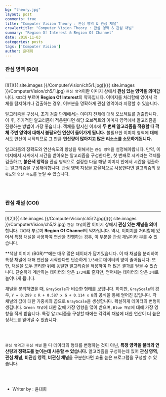 ```yaml
---
bg: "theory.jpg"
layout: post
comments: true
title: "Computer Vision Theory : 관심 영역 & 관심 채널"
crawlertitle: "Computer Vision Theory : 관심 영역 & 관심 채널"
summary: "Region Of Interest & Region Of Channel"
date: 2018-11-03
categories: posts
tags: ['Computer Vision']
author: 윤대희
---
```


### 관심 영역 (ROI) ###
----------
[![1]({{ site.images }}/ComputerVision/ch5/1.jpg)]({{ site.images }}/ComputerVision/ch5/1.jpg)
`관심 영역`이란 이미지 상에서 **관심 있는 영역을 의미**합니다. `ROI`라 부르며 **Region Of Interest**의 약자입니다. 이미지를 처리함에 있어서 객체를 탐지하거나 검출하는 경우, 이부분을 명확하게 관심 영역이라 지정할 수 있습니다.

알고리즘을 구성시, 초기 검출 단계에서는 이미지 전체에 대해 오브젝트를 검출합니다. 이 후, 추가적인 알고리즘이 적용된다면 해당 오브젝트의 이미지 영역에서 알고리즘을 진행하는 방법이 가장 좋습니다. 객체를 탐지한 이후에 **두 번째 알고리즘을 적용할 때 객체 주변 영역에 대해서 불필요한 연산이 들어가게 됩니다.** 불필요한 이미지 영역에 대해서도 연산이 시작되므로 그 만큼 **연산량이 많아지고 많은 리소스를 소모하게됩니다.**

알고리즘의 정확도와 연산속도의 향상을 위해서는 `관심 영역`을 설정해야합니다. 만약, 이미지에서 시계에서 시간을 받아오는 알고리즘을 구성한다면, 첫 번째로 시계라는 객체를 검출하고, **붉은색 영역**을 관심 영역으로 설정한 다음 해당 이미지 안에서 시간을 검출하는 알고리즘을 구성해야합니다. 관심 영역 지정을 효율적으로 사용한다면 알고리즘의 `정확도`와 `연산 속도`를 높일 수 있습니다.

<br>
<br>

### 관심 채널 (COI) ###
----------
[![2]({{ site.images }}/ComputerVision/ch5/2.jpg)]({{ site.images }}/ComputerVision/ch5/2.jpg)
`관심 채널`이란 이미지 상에서 **관심 있는 채널을 의미**합니다. `COI`라 부르며 **Region Of Channel**의 약자입니다. 역시, 이미지를 처리함에 있어서 특정 채널을 사용하여 연산을 진행하는 경우, 이 부분을 관심 채널이라 부를 수 있습니다.

**색상 이미지 (BGR)**에는 매우 많은 데이터가 담겨있습니다. 이 때 채널을 분리하여 특정 채널에 대해 연산을 시작한다면 단순하게 `1/3배`로 데이터의 양이 줄어듭니다. 또한, 채널을 모두 분리한 뒤에 동일한 알고리즘을 적용하여 더 많은 결과를 얻을 수 있습니다. 단순하게 계산하는 데이터의 양은 `1/3배`로 줄지만, 얻어내는 데이터의 양은 `3배`로 늘어나게 됩니다.

채널을 분리하였을 때, `GrayScale`과 비슷한 형태를 보입니다. 하지만, `GrayScale`의 경우, `Y = 0.299 x R + 0.587 x G + 0.114 x B`의 공식을 통해 얻어진 값입니다. 각 채널의 값에 대한 가중치의 곱으로 `GrayScale`을 생성합니다. 확실하게 데이터의 변형이 생깁니다. `Green 채널`에 대한 값에 가장 영향을 많이 받으며, `Blue 채널`에 대해 가장 영향을 적게 받습니다. 특정 알고리즘을 구성할 때에는 각각의 채널에 대한 연산이 더 높은 정확도를 얻어낼 수 있습니다. 

<br>
<br>

`관심 영역`과 `관심 채널` 둘 다 데이터의 형태를 변형하는 것이 아닌, **특정 영역을 불러와 연산량과 정확도를 높이는데 사용할 수 있습니다.** 알고리즘을 구성하는데 있어 **관심 영역**, **관심 채널**, **비관심 영역**, **비관심 채널**을 구분한다면 효율 높은 프로그램을 구성할 수 있습니다.





<br>
<br>

* Writer by : 윤대희

<br>

